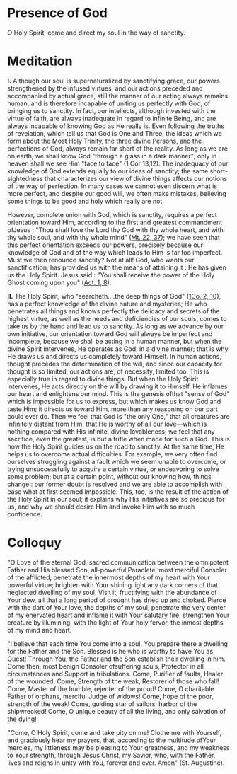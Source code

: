 # Presence of God

O Holy Spirit, come and direct my soul in the way of sanctity.

# Meditation

**I.** Although our soul is supernaturalized by sanctifying grace, our powers strengthened by the infused virtues, and our actions preceded and accompanied by actual grace, still the manner of our acting always remains human, and is therefore incapable of uniting us perfectly with God, of bringing us to sanctity. In fact, our intellects, although invested with the virtue of faith, are always inadequate in regard to infinite Being, and are always incapable of knowing God as He really is. Even following the truths of revelation, which tell us that God is One and Three, the ideas which we form about the Most Holy Trinity, the three divine Persons, and the perfections of God, always remain far short of the reality. As long as we are on earth, we shall know God "through a glass in a dark manner"; only in heaven shall we see Him "face to face" (1 Cor 13,12). The inadequacy of our knowledge of God extends equally to our ideas of sanctity; the same short-sightedness that characterizes our view of divine things affects our notions of the way of perfection. In many cases we cannot even discern what is more perfect, and despite our good will, we often make mistakes, believing some things to be good and holy which really are not.

However, complete union with God, which is sanctity, requires a perfect orientation toward Him, according to the first and greatest commandment ofJesus : "Thou shalt love the Lord thy God with thy whole heart, and with thy whole soul, and with thy whole mind" ([Mt. 22, 37](https://vulgata.online/bible/Mt.22?ed=DR2&vfn=DR2.Mt.22.37:vs)); we have seen that this perfect orientation exceeds our powers, precisely because our knowledge of God and of the way which leads to Him is far too imperfect. Must we then renounce sanctity? Not at all! God, who wants our sanctification, has provided us with the means of attaining it : He has given us the Holy Spirit. Jesus said : "You shall receive the power of the Holy Ghost coming upon you" ([Act. 1, 8](https://vulgata.online/bible/Act.1?ed=DR2&vfn=DR2.Act.1.8:vs)).

**II.** The Holy Spirit, who "searcheth.. .the deep things of God" ([1Co. 2, 10](https://vulgata.online/bible/1Co.2?ed=DR2&vfn=DR2.1Co.2.10:vs)), has a perfect knowledge of the divine nature and mysteries; He who penetrates all things and knows perfectly the delicacy and secrets of the highest virtue, as well as the needs and deficiencies of our souls, comes to take us by the hand and lead us to sanctity. As long as we advance by our own initiative, our orientation toward God will always be imperfect and incomplete, because we shall be acting in a human manner, but when the divine Spirit intervenes, He operates as God, in a divine manner; that is why He draws us and directs us completely toward Himself. In human actions, thought precedes the determination of the will, and since our capacity for thought is so limited, our actions are, of necessity, limited too. This is especially true in regard to divine things. But when the Holy Spirit intervenes, He acts directly on the will by drawing it to Himself. He inflames our heart and enlightens our mind. This is the genesis ofthat "sense of God" which is impossible for us to express, but which makes us know God and taste Him; it directs us toward Him, more than any reasoning on our part could ever do. Then we feel that God is "the only One," that all creatures are infinitely distant from Him, that He is worthy of all our love—which is nothing compared with His infinite, divine lovableness; we feel that any sacrifice, even the greatest, is but a trifle when made for such a God. This is how the Holy Spirit guides us on the road to sanctity. At the same time, He helps us to overcome actual difficulties. For example, we very often find ourselves struggling against a fault which we seem unable to overcome, or trying unsuccessfully to acquire a certain virtue, or endeavoring to solve some problem; but at a certain point, without our knowing how, things change : our former doubt is resolved and we are able to accomplish with ease what at first seemed impossible. This, too, is the result of the action of the Holy Spirit in our soul; it explains why His initiatives are so precious for us, and why we should desire Him and invoke Him with so much confidence.

# Colloquy

"O Love of the eternal God, sacred communication between the omnipotent Father and His blessed Son, all-powerful Paraclete, most merciful Consoler of the afflicted, penetrate the innermost depths of my heart with Your powerful virtue; brighten with Your shining light any dark corners of that neglected dwelling of my soul. Visit it, fructifying with the abundance of Your dew, all that a long period of drought has dried up and choked. Pierce with the dart of Your love, the depths of my soul; penetrate the very center of my enervated heart and inflame it with Your salutary fire; strengthen Your creature by illumining, with the light of Your holy fervor, the inmost depths of my mind and heart.

"I believe that each time You come into a soul, You prepare there a dwelling for the Father and the Son. Blessed is he who is worthy to have You as Guest! Through You, the Father and the Son establish their dwelling in him. Come then, most benign Consoler ofsuffering souls, Protector in all circumstances and Support in tribulations. Come, Purifier of faults, Healer of the wounded. Come, Strength of the weak, Restorer of those who fall! Come, Master of the humble, rejecter of the proud! Come, O charitable Father of orphans, merciful Judge of widows! Come, hope of the poor, strength of the weak! Come, guiding star of sailors, harbor of the shipwrecked! Come, O unique beauty of all the living, and only salvation of the dying!

"Come, O Holy Spirit, come and take pity on me! Clothe me with Yourself, and graciously hear my prayers, that, according to the multitude ofYour mercies, my littleness may be pleasing to Your greatness, and my weakness to Your strength, through Jesus Christ, my Savior, who, with the Father, lives and reigns in unity with You, forever and ever. Amen" (St. Augustine).
